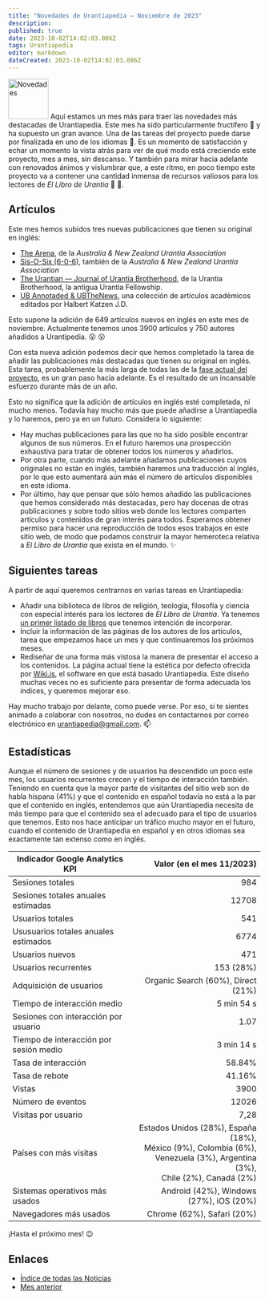 ```yaml
---
title: "Novedades de Urantiapedia — Noviembre de 2023"
description: 
published: true
date: 2023-10-02T14:02:03.086Z
tags: Urantiapedia
editor: markdown
dateCreated: 2023-10-02T14:02:03.086Z
---
```


<img src="/_assets/svg/icon-news.svg" alt="Novedades" style="width: 80px;"> Aquí estamos un mes más para traer las novedades más destacadas de Urantiapedia. Este mes ha sido particularmente fructífero :palm_tree: y ha supuesto un gran avance. Una de las tareas del proyecto puede darse por finalizada en uno de los idiomas :muscle:. Es un momento de satisfacción y echar un momento la vista atrás para ver de qué modo está creciendo este proyecto, mes a mes, sin descanso. Y también para mirar hacia adelante con renovados ánimos y vislumbrar que, a este ritmo, en poco tiempo este proyecto va a contener una cantidad inmensa de recursos valiosos para los lectores de _El Libro de Urantia_ :blue_book: :blue_heart:.

## Artículos

Este mes hemos subidos tres nuevas publicaciones que tienen su original en inglés:
- [The Arena](/en/index/articles_arena), de la _Australia & New Zealand Urantia Association_
- [Sis-O-Six (6-0-6)](/en/index/articles_606), también de la _Australia & New Zealand Urantia Association_
- [The Urantian — Journal of Urantia Brotherhood](/en/index/articles_the_urantian), de la Urantia Brotherhood, la antigua Urantia Fellowship.
- [UB Annotaded & UBTheNews](/en/index/articles_ubannotated), una colección de artículos académicos editados por Halbert Katzen J.D.

Esto supone la adición de 649 artículos nuevos en inglés en este mes de noviembre. Actualmente tenemos unos 3900 artículos y 750 autores añadidos a Urantipedia. :open_mouth: :open_mouth:

Con esta nueva adición podemos decir que hemos completado la tarea de añadir las publicaciones más destacadas que tienen su original en inglés. Esta tarea, probablemente la más larga de todas las de la [fase actual del proyecto](/es/help/phases#fase-ii-libros-art%C3%ADculos-ayudas-de-estudio-esquemas-e-%C3%ADndices), es un gran paso hacia adelante. Es el resultado de un incansable esfuerzo durante más de un año.

Esto no significa que la adición de artículos en inglés esté completada, ni mucho menos. Todavía hay mucho más que puede añadirse a Urantiapedia y lo haremos, pero ya en un futuro. Considera lo siguiente:
- Hay muchas publicaciones para las que no ha sido posible encontrar algunos de sus números. En el futuro haremos una prospección exhaustiva para tratar de obtener todos los números y añadirlos. 
- Por otra parte, cuando más adelante añadamos publicaciones cuyos originales no están en inglés, también haremos una traducción al inglés, por lo que esto aumentará aún más el número de artículos disponibles en este idioma. 
- Por último, hay que pensar que sólo hemos añadido las publicaciones que hemos considerado más destacadas, pero hay docenas de otras publicaciones y sobre todo sitios web donde los lectores comparten artículos y contenidos de gran interés para todos. Esperamos obtener permiso para hacer una reproducción de todos esos trabajos en este sitio web, de modo que podamos construir la mayor hemeroteca relativa a _El Libro de Urantia_ que exista en el mundo. :sparkles:

## Siguientes tareas

A partir de aquí queremos centrarnos en varias tareas en Urantiapedia: 

- Añadir una biblioteca de libros de religión, teología, filosofía y ciencia con especial interés para los lectores de _El Libro de Urantia_. Ya tenemos [un primer listado de libros](/en/book) que tenemos intención de incorporar.
- Incluir la información de las páginas de los autores de los artículos, tarea que empezamos hace un mes y que continuaremos los próximos meses.
- Rediseñar de una forma más vistosa la manera de presentar el acceso a los contenidos. La página actual tiene la estética por defecto ofrecida por [Wiki.js](https://js.wiki/), el software en que está basado Urantiapedia. Este diseño muchas veces no es suficiente para presentar de forma adecuada los índices, y queremos mejorar eso.

Hay mucho trabajo por delante, como puede verse. Por eso, si te sientes animado a colaborar con nosotros, no dudes en contactarnos por correo electrónico en urantiapedia@gmail.com. :mailbox:

## Estadísticas

Aunque el número de sesiones y de usuarios ha descendido un poco este mes, los usuarios recurrentes crecen y el tiempo de interacción también. Teniendo en cuenta que la mayor parte de visitantes del sitio web son de habla hispana (41%) y que el contenido en español todavía no está a la par que el contenido en inglés, entendemos que aún Urantiapedia necesita de más tiempo para que el contenido sea el adecuado para el tipo de usuarios que tenemos. Esto nos hace anticipar un tráfico mucho mayor en el futuro, cuando el contenido de Urantiapedia en español y en otros idiomas sea exactamente tan extenso como en inglés.

Indicador Google Analytics KPI | Valor (en el mes 11/2023)
--- | ---:
Sesiones totales | 984
Sesiones totales anuales estimadas | 12708
Usuarios totales | 541
Ususuarios totales anuales estimados | 6774
Usuarios nuevos | 471
Usuarios recurrentes | 153 (28%)
Adquisición de usuarios | Organic Search (60%), Direct (21%)
Tiempo de interacción medio | 5 min 54 s
Sesiones con interacción por usuario | 1.07
Tiempo de interacción por sesión medio | 3 min 14 s
Tasa de interacción | 58.84%
Tasa de rebote | 41.16%
Vistas | 3900
Número de eventos | 12026
Visitas por usuario | 7,28
Países con más visitas | Estados Unidos (28%), España (18%), <br>México (9%), Colombia (6%), <br>Venezuela (3%), Argentina (3%),<br>Chile (2%), Canadá (2%)
Sistemas operativos más usados | Android (42%), Windows (27%), iOS (20%)
Navegadores más usados | Chrome (62%), Safari (20%)

¡Hasta el próximo mes! :wink:

## Enlaces

- [Índice de todas las Noticias](/es/news)
- [Mes anterior](/es/news/2023/10)